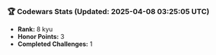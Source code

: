 ### 🏆 Codewars Stats (Updated: 2025-04-08 03:25:05 UTC)

- **Rank:** 8 kyu
- **Honor Points:** 3
- **Completed Challenges:** 1

